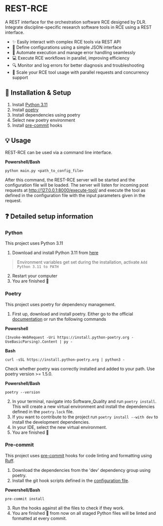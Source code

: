 # REST-RCE

A REST interface for the orchestration software RCE designed by DLR.
Integrate discipline-specific research software tools in RCE using a REST interface.

- ✨ Easily interact with complex RCE tools via REST API
- 💬 Define configurations using a simple JSON interface
- 🤖 Automate execution and manage error handling seamlessly
- 💻 Execute RCE workflows in parallel, improving efficiency
- 🔍 Monitor and log errors for better diagnosis and troubleshooting
- 🚀 Scale your RCE tool usage with parallel requests and concurrency support

## 🔨 Installation & Setup 
1. Install [Python 3.11](README.md#python)
2. Install [poetry](README.md#poetry) 
3. Install dependencies using poetry
4. Select new poetry environment
5. Install [pre-commit](README.md#pre-commit) hooks

## 💡 Usage
REST-RCE can be used via a command line interface. 

**Powershell/Bash**

    python main.py <path_to_config_file>

After this command, the REST-RCE server will be started and the configuration file will be loaded.
The server will listen for incoming post requests at http://127.0.0.1:8000/execute-tool/ and execute the tool as 
defined in the configuration file with the input parameters given in the request.

## ❓ Detailed setup information 

### Python
This project uses Python 3.11

1. Download and install Python 3.11 from [here](https://www.python.org/downloads/)
> Environment variables get set during the installation, activate `Add Python 3.11 to PATH`
2. Restart your computer
3. You are finished 🎉

### Poetry
This project uses poetry for dependency management. 
1. First up, download and install poetry. Either go to the official [documentation](https://python-poetry.org/) or run the following commands

**Powershell**

    (Invoke-WebRequest -Uri https://install.python-poetry.org -UseBasicParsing).Content | py -

**Bash**

    curl -sSL https://install.python-poetry.org | python3 -

Check whether poetry was correctly installed and added to your path. Use poetry version >= 1.5.0.

**Powershell/Bash**

    poetry --version

2. In your terminal, navigate into Software_Quality and run `poetry install`. 
This will create a new virtual environment and install the dependencies defined in the `poetry.lock` file.
3. If you want to contribute to the project run `poetry install --with dev` to install the development dependencies.
4. In your IDE, select the new virtual environment.
5. You are finished 🎉

### Pre-commit
This project uses [pre-commit](https://pre-commit.com) hooks for code linting and formatting using 
[Ruff](https://docs.astral.sh/ruff/).

1. Download the dependencies from the 'dev' dependency group using poetry.
2. Install the git hook scripts defined in the [configuration file](.pre-commit-config.yaml).

**Powershell/Bash**

    pre-commit install

3. Run the hooks against all the files to check if they work. 
4. You are finished 🎉 from now on all staged Python files will be linted and formatted at every commit.
